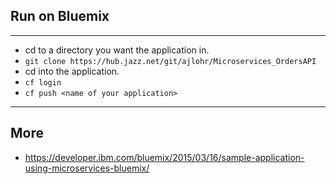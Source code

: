 ## Run on Bluemix
---
* cd to a directory you want the application in.
* ```git clone https://hub.jazz.net/git/ajlohr/Microservices_OrdersAPI```
* cd into the application.
* ```cf login```
* ```cf push <name of your application>```

---

## More
* https://developer.ibm.com/bluemix/2015/03/16/sample-application-using-microservices-bluemix/
